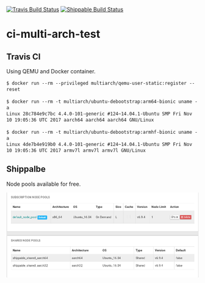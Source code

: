 [![Travis Build Status](https://travis-ci.org/junaruga/ci-multi-arch-test.svg?branch=master)](https://travis-ci.org/junaruga/ci-multi-arch-test)
[![Shippable Build Status](https://api.shippable.com/projects/5bcc7f4a5a66a20600226e18/badge?branch=master)](https://app.shippable.com/github/junaruga/ci-multi-arch-test/runs?branchName=master)

# ci-multi-arch-test

## Travis CI

Using QEMU and Docker container.

```
$ docker run --rm --privileged multiarch/qemu-user-static:register --reset

$ docker run --rm -t multiarch/ubuntu-debootstrap:arm64-bionic uname -a
Linux 28c784e9c7bc 4.4.0-101-generic #124~14.04.1-Ubuntu SMP Fri Nov 10 19:05:36 UTC 2017 aarch64 aarch64 aarch64 GNU/Linux

$ docker run --rm -t multiarch/ubuntu-debootstrap:armhf-bionic uname -a
Linux 4de7b4e919b0 4.4.0-101-generic #124~14.04.1-Ubuntu SMP Fri Nov 10 19:05:36 UTC 2017 armv7l armv7l armv7l GNU/Linux
```

## Shippalbe

Node pools available for free.

![alt text](resources/shippable_node_pools.png "Shippable node pools")
